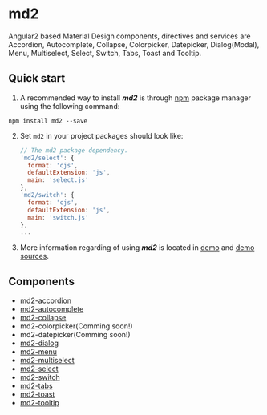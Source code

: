# md2

Angular2 based Material Design components, directives and services are Accordion, Autocomplete, Collapse, Colorpicker, Datepicker, Dialog(Modal), Menu, Multiselect, Select, Switch, Tabs, Toast and Tooltip.


## Quick start

1. A recommended way to install ***md2*** is through [npm](https://www.npmjs.com/package/md2) package manager using the following command:

  `npm install md2 --save`

2. Set `md2` in your project
    packages should look like:
    ```js
    // The md2 package dependency.
    'md2/select': {
      format: 'cjs',
      defaultExtension: 'js',
      main: 'select.js'
    },
    'md2/switch': {
      format: 'cjs',
      defaultExtension: 'js',
      main: 'switch.js'
    },
    ...
    ```

3. More information regarding of using ***md2*** is located in
  [demo](http://dharmeshpipariya.github.io/md2) and [demo sources](https://github.com/DharmeshPipariya/md2/tree/master/src).


## Components

- [md2-accordion](https://github.com/DharmeshPipariya/md2/tree/master/src/components/accordion)
- [md2-autocomplete](https://github.com/DharmeshPipariya/md2/tree/master/src/components/autocomplete)
- [md2-collapse](https://github.com/DharmeshPipariya/md2/tree/master/src/components/collapse)
- md2-colorpicker(Comming soon!)
- md2-datepicker(Comming soon!)
- [md2-dialog](https://github.com/DharmeshPipariya/md2/tree/master/src/components/dialog)
- [md2-menu](https://github.com/DharmeshPipariya/md2/tree/master/src/components/menu)
- [md2-multiselect](https://github.com/DharmeshPipariya/md2/tree/master/src/components/multiselect)
- [md2-select](https://github.com/DharmeshPipariya/md2/tree/master/src/components/select)
- [md2-switch](https://github.com/DharmeshPipariya/md2/tree/master/src/components/switch)
- [md2-tabs](https://github.com/DharmeshPipariya/md2/tree/master/src/components/tabs)
- [md2-toast](https://github.com/DharmeshPipariya/md2/tree/master/src/components/toast)
- [md2-tooltip](https://github.com/DharmeshPipariya/md2/tree/master/src/components/tooltip)
